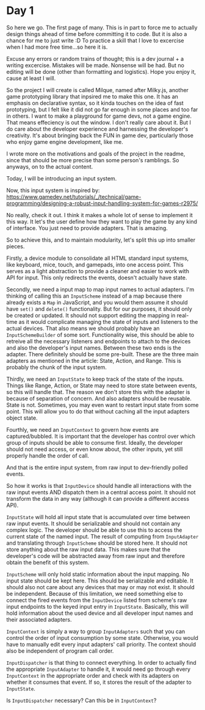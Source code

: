 # Day 1
So here we go. The first page of many. This is in part to force me to
actually design things ahead of time before committing it to code. But 
it is also a chance for me to just write :D To practice a skill that I
love to excercise when I had more free time...so here it is.

Excuse any errors or random trains of thought; this is a dev journal +
a writing excercise. Mistakes will be made. Nonsense will be had. But
no editing will be done (other than formatting and logistics). Hope you
enjoy it, cause at least I will.

So the project I will create is called Milque, named after Milky.js,
another game prototyping library that inpsired me to make this one. It
has an emphasis on declarative syntax, so it kinda touches on the idea
of fast prototyping, but I felt like it did not go far enough in some
places and too far in others. I want to make a playground for game devs,
not a game engine. That means effeciency is out the window. I don't really
care about it. But I do care about the developer experience and harnessing
the developer's creativity. It's about bringing back the FUN in game dev,
particularly those who enjoy game engine development, like me.

I wrote more on the motivations and goals of the project in the readme, since
that should be more precise than some person's ramblings. So anyways, on
to the actual content.

Today, I will be introducing an input system.

Now, this input system is inspired by:
https://www.gamedev.net/tutorials/_/technical/game-programming/designing-a-robust-input-handling-system-for-games-r2975/

No really, check it out. I think it makes a whole lot of sense to implement
it this way. It let's the user define how they want to play the game by any
kind of interface. You just need to provide adapters. That is amazing.

So to achieve this, and to maintain modularity, let's split this up into
smaller pieces.

Firstly, a device module to consolidate all HTML standard input systems,
like keyboard, mice, touch, and gamepads, into one access point. This
serves as a light abstraction to provide a cleaner and easier to work with
API for input. This only redirects the events, doesn't actually have state.

Secondly, we need a input map to map input names to actual adapters. I'm
thinking of calling this an `InputScheme` instead of a map because there
already exists a `Map` in JavaScript, and you would them assume it should
have `set()` and `delete()` functionality. But for our purposes, it should
only be created or updated. It should not support editing the mapping in
real-time as it would complicate managing the state of inputs and listeners
to the actual devices. That also means we should probably have an
`InputSchemeBuilder` of some sort. Functionality wise, this should be able
to retreive all the necessary listeners and endpoints to attach to the devices
and also the developer's input names. Between these two ends is the adapter.
There definitely should be some pre-built. These are the three main adapters
as mentioned in the article: State, Action, and Range. This is probably the
chunk of the input system.

Thirdly, we need an `InputState` to keep track of the state of the inputs. Things
like Range, Action, or State may need to store state between events, so this
will handle that. The reason we don't store this with the adapter is because
of separation of concern. And also adapters should be reusable. State is not.
Sometimes, you may even want to restart input state from some point. This will
allow you to do that without caching all the input adapters object state.

Fourthly, we need an `InputContext` to govern how events are captured/bubbled.
It is important that the developer has control over which group of inputs
should be able to consume first. Ideally, the developer should not need
access, or even know about, the other inputs, yet still properly handle
the order of call.

And that is the entire input system, from raw input to dev-friendly polled events.

So how it works is that `InputDevice` should handle all interactions with the
raw input events AND dispatch them in a central access point. It should not
transform the data in any way (although it can provide a different access API).

`InputState` will hold all input state that is accumulated over time between raw
input events. It should be serializable and should not contain any complex logic.
The developer should be able to use this to access the current state of the named
input. The result of computing from `InputAdapter` and translating through
`InputScheme` should be stored here. It should not store anything about the raw
input data. This makes sure that the developer's code will be abstracted away from
raw input and therefore obtain the benefit of this system.

`InputScheme` will only hold static information about the input mapping. No input
state should be kept here. This should be serializable and editable. It should
also not care about any devices that may or may not exist. It should be independent.
Because of this limitation, we need something else to connect the fired events
from the `InputDevice` listed from scheme's raw input endpoints to the keyed
input entry in `InputState`. Basically, this will hold information about the used
device and all developer input names and their associated adapters.

`InputContext` is simply a way to group `InputAdapters` such that you can control the
order of input consumption by some state. Otherwise, you would have to manually edit
every input adapters' call priority. The context should also be independent of
program call order.

`InputDispatcher` is that thing to connect everything. In order to actually find
the appropriate `InputAdapter` to handle it, it would need go through every
`InputContext` in the appropriate order and check with its adapters on whether
it consumes that event. If so, it stores the result of the adapter to `InputState`.

Is `InputDispatcher` necessary? Can this be in `InputContext`?
